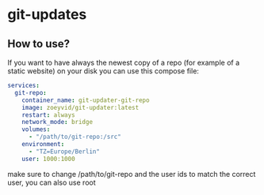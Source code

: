 # git-updates

## How to use?

If you want to have always the newest copy of a repo (for example of a static website) on your disk you can use this compose file:

```yaml
services:
  git-repo:
    container_name: git-updater-git-repo
    image: zoeyvid/git-updater:latest
    restart: always
    network_mode: bridge
    volumes:
      - "/path/to/git-repo:/src"
    environment:
      - "TZ=Europe/Berlin"
    user: 1000:1000
```

make sure to change /path/to/git-repo and the user ids to match the correct user, you can also use root
